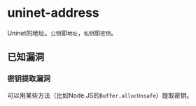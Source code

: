# uninet-address

Uninet的地址。`公钥`即`地址`，`私钥`即`密钥`。

## 已知漏洞

### 密钥提取漏洞

可以用某些方法（比如Node.JS的`Buffer.allocUnsafe`）提取密钥。
